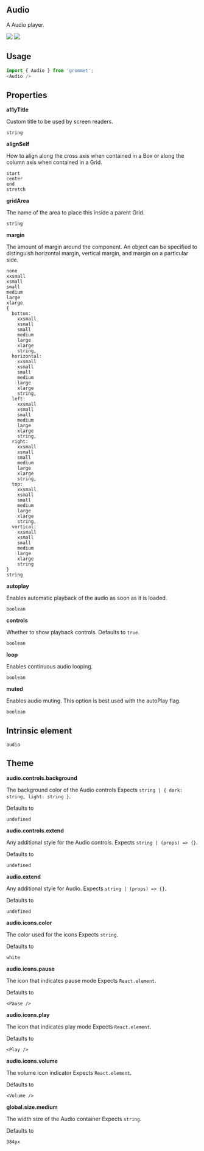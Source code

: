 ## Audio
A Audio player.

[![](https://cdn-images-1.medium.com/fit/c/120/120/1*TD1P0HtIH9zF0UEH28zYtw.png)](https://storybook.grommet.io/?selectedKind=Audio&full=0&addons=0&stories=1&panelRight=0) [![](https://codesandbox.io/static/img/play-codesandbox.svg)](https://codesandbox.io/s/github/grommet/grommet-sandbox?initialpath=audio&module=%2Fsrc%2FAudio.js)
## Usage

```javascript
import { Audio } from 'grommet';
<Audio />
```

## Properties

**a11yTitle**

Custom title to be used by screen readers.

```
string
```

**alignSelf**

How to align along the cross axis when contained in
      a Box or along the column axis when contained in a Grid.

```
start
center
end
stretch
```

**gridArea**

The name of the area to place
    this inside a parent Grid.

```
string
```

**margin**

The amount of margin around the component. An object can
      be specified to distinguish horizontal margin, vertical margin, and
      margin on a particular side.

```
none
xxsmall
xsmall
small
medium
large
xlarge
{
  bottom: 
    xxsmall
    xsmall
    small
    medium
    large
    xlarge
    string,
  horizontal: 
    xxsmall
    xsmall
    small
    medium
    large
    xlarge
    string,
  left: 
    xxsmall
    xsmall
    small
    medium
    large
    xlarge
    string,
  right: 
    xxsmall
    xsmall
    small
    medium
    large
    xlarge
    string,
  top: 
    xxsmall
    xsmall
    small
    medium
    large
    xlarge
    string,
  vertical: 
    xxsmall
    xsmall
    small
    medium
    large
    xlarge
    string
}
string
```

**autoplay**

Enables automatic playback of the audio as soon as it is loaded.

```
boolean
```

**controls**

Whether to show playback controls. Defaults to `true`.

```
boolean
```

**loop**

Enables continuous audio looping.

```
boolean
```

**muted**

Enables audio muting. This option is best used with the autoPlay flag.

```
boolean
```
  
## Intrinsic element

```
audio
```
## Theme
  
**audio.controls.background**

The background color of the Audio controls Expects `string | { dark: string, light: string }`.

Defaults to

```
undefined
```

**audio.controls.extend**

Any additional style for the Audio controls. Expects `string | (props) => {}`.

Defaults to

```
undefined
```

**audio.extend**

Any additional style for Audio. Expects `string | (props) => {}`.

Defaults to

```
undefined
```

**audio.icons.color**

The color used for the icons Expects `string`.

Defaults to

```
white
```

**audio.icons.pause**

The icon that indicates pause mode Expects `React.element`.

Defaults to

```
<Pause />
```

**audio.icons.play**

The icon that indicates play mode Expects `React.element`.

Defaults to

```
<Play />
```

**audio.icons.volume**

The volume icon indicator Expects `React.element`.

Defaults to

```
<Volume />
```

**global.size.medium**

The width size of the Audio container Expects `string`.

Defaults to

```
384px
```
